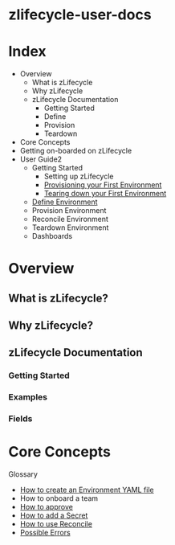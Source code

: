 # zlifecycle-user-docs

# Index

* Overview
    * What is zLifecycle
    * Why zLifecycle
    * zLifecycle Documentation
        * Getting Started
        * Define
        * Provision
        * Teardown
* Core Concepts
* Getting on-boarded on zLifecycle
* User Guide2
    * Getting Started
        * Setting up zLifecycle
        * [Provisioning your First Environment](provision/first-environment.md)
        * [Tearing down your First Environment](teardown/first-environment.md)
    * [Define Environment](define/define-environment.md)
    * Provision Environment
    * Reconcile Environment
    * Teardown Environment
    * Dashboards

# Overview

## What is zLifecycle?

## Why zLifecycle?

## zLifecycle Documentation

### Getting Started

### Examples

### Fields

# Core Concepts
Glossary

* [How to create an Environment YAML file](all-about-environment-yaml.md)
* How to onboard a team
* [How to approve](approval.md)
* [How to add a Secret](secrets.md)
* [How to use Reconcile](reconcile.md)
* [Possible Errors](errors.md)
